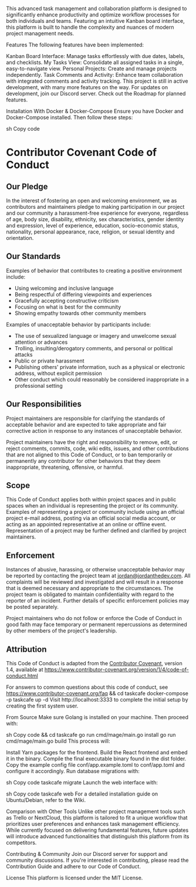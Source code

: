 This advanced task management and collaboration platform is designed to significantly enhance productivity and optimize workflow processes for both individuals and teams. Featuring an intuitive Kanban board interface, this platform is built to handle the complexity and nuances of modern project management needs.

Features
The following features have been implemented:

Kanban Board Interface: Manage tasks effortlessly with due dates, labels, and checklists.
My Tasks View: Consolidate all assigned tasks in a single, easy-to-navigate view.
Personal Projects: Create and manage projects independently.
Task Comments and Activity: Enhance team collaboration with integrated comments and activity tracking.
This project is still in active development, with many more features on the way. For updates on development, join our Discord server. Check out the Roadmap for planned features.

Installation
With Docker & Docker-Compose
Ensure you have Docker and Docker-Compose installed. Then follow these steps:

sh
Copy code
# Contributor Covenant Code of Conduct

## Our Pledge

In the interest of fostering an open and welcoming environment, we as
contributors and maintainers pledge to making participation in our project and
our community a harassment-free experience for everyone, regardless of age, body
size, disability, ethnicity, sex characteristics, gender identity and expression,
level of experience, education, socio-economic status, nationality, personal
appearance, race, religion, or sexual identity and orientation.

## Our Standards

Examples of behavior that contributes to creating a positive environment
include:

* Using welcoming and inclusive language
* Being respectful of differing viewpoints and experiences
* Gracefully accepting constructive criticism
* Focusing on what is best for the community
* Showing empathy towards other community members

Examples of unacceptable behavior by participants include:

* The use of sexualized language or imagery and unwelcome sexual attention or
 advances
* Trolling, insulting/derogatory comments, and personal or political attacks
* Public or private harassment
* Publishing others' private information, such as a physical or electronic
 address, without explicit permission
* Other conduct which could reasonably be considered inappropriate in a
 professional setting

## Our Responsibilities

Project maintainers are responsible for clarifying the standards of acceptable
behavior and are expected to take appropriate and fair corrective action in
response to any instances of unacceptable behavior.

Project maintainers have the right and responsibility to remove, edit, or
reject comments, commits, code, wiki edits, issues, and other contributions
that are not aligned to this Code of Conduct, or to ban temporarily or
permanently any contributor for other behaviors that they deem inappropriate,
threatening, offensive, or harmful.

## Scope

This Code of Conduct applies both within project spaces and in public spaces
when an individual is representing the project or its community. Examples of
representing a project or community include using an official project e-mail
address, posting via an official social media account, or acting as an appointed
representative at an online or offline event. Representation of a project may be
further defined and clarified by project maintainers.

## Enforcement

Instances of abusive, harassing, or otherwise unacceptable behavior may be
reported by contacting the project team at jordan@jordanthedev.com. All
complaints will be reviewed and investigated and will result in a response that
is deemed necessary and appropriate to the circumstances. The project team is
obligated to maintain confidentiality with regard to the reporter of an incident.
Further details of specific enforcement policies may be posted separately.

Project maintainers who do not follow or enforce the Code of Conduct in good
faith may face temporary or permanent repercussions as determined by other
members of the project's leadership.

## Attribution

This Code of Conduct is adapted from the [Contributor Covenant][homepage], version 1.4,
available at https://www.contributor-covenant.org/version/1/4/code-of-conduct.html

[homepage]: https://www.contributor-covenant.org

For answers to common questions about this code of conduct, see
https://www.contributor-covenant.org/faq
 && cd taskcafe
docker-compose -p taskcafe up -d
Visit http://localhost:3333 to complete the initial setup by creating the first system user.

From Source
Make sure Golang is installed on your machine. Then proceed with:

sh
Copy code
 && cd taskcafe
go run cmd/mage/main.go install
go run cmd/mage/main.go build
This process will:

Install Yarn packages for the frontend.
Build the React frontend and embed it in the binary.
Compile the final executable binary found in the dist folder.
Copy the example config file conf/app.example.toml to conf/app.toml and configure it accordingly. Run database migrations with:

sh
Copy code
taskcafe migrate
Launch the web interface with:

sh
Copy code
taskcafe web
For a detailed installation guide on Ubuntu/Debian, refer to the Wiki.

Comparison with Other Tools
Unlike other project management tools such as Trello or NextCloud, this platform is tailored to fit a unique workflow that prioritizes user preferences and enhances task management efficiency. While currently focused on delivering fundamental features, future updates will introduce advanced functionalities that distinguish this platform from its competitors.

Contributing & Community
Join our Discord server for support and community discussions. If you're interested in contributing, please read the Contribution Guide and adhere to our Code of Conduct.

License
This platform is licensed under the MIT License.
